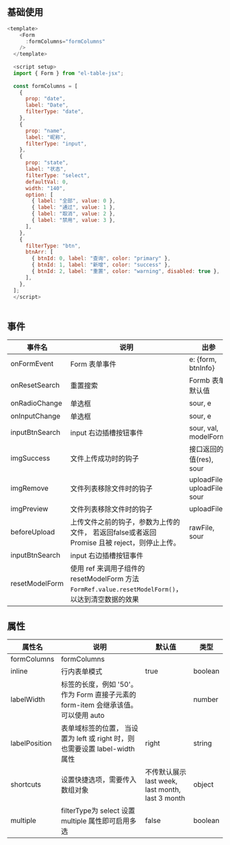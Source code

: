 ## 基础使用

<FormDemo />

```js
<template>
    <Form
      :formColumns="formColumns"
    />
  </template>
  
  <script setup>
  import { Form } from "el-table-jsx";
  
  const formColumns = [
    {
      prop: "date",
      label: "Date",
      filterType: "date",
    },
    {
      prop: "name",
      label: "昵称",
      filterType: "input",
    },
    {
      prop: "state",
      label: "状态",
      filterType: "select",
      defaultVal: 0,
      width: "140",
      option: [
        { label: "全部", value: 0 },
        { label: "通过", value: 1 },
        { label: "取消", value: 2 },
        { label: "禁用", value: 3 },
      ],
    },
    {
      filterType: "btn",
      btnArr: [
        { btnId: 0, label: "查询", color: "primary" },
        { btnId: 1, label: "新增", color: "success" },
        { btnId: 2, label: "重置", color: "warning", disabled: true },
      ],
    },
  ];
  </script>
  
```
<!-- 
```js
import { defineComponent } from "vue";
import { MTable } from "el-table-jsx";

export default defineComponent({
  setup(props, { emit }) {
    return () => (
      <MTable
        formColumns={[
          {
            prop: "date",
            label: "Date",
            filterType: "date",
          },
          {
            prop: "state",
            label: "状态",
            filterType: "select",
            defaultVal: 0,
            width: "140",
            option: [
              { label: "全部", value: 0 },
              { label: "通过", value: 1 },
              { label: "取消", value: 2 },
              { label: "禁用", value: 3 },
            ],
          },
          {
            filterType: "btn",
            btnArr: [
              { btnId: 0, label: "查询", color: "primary" },
              { btnId: 1, label: "新增", color: "success" },
              { btnId: 2, label: "重置", color: "warning", disabled: true },
            ],
          },
        ]}
      ></MTable>
    );
  },
});

``` -->

## 事件
| 事件名 | 说明 | 出参 |
|--------|------|------|
| onFormEvent | Form 表单事件 | e: {form, btnInfo} |
| onResetSearch | 重置搜索 | Formb 表单默认值 |
| onRadioChange | 单选框 | sour, e |
| onInputChange | 单选框 | sour, e |
| inputBtnSearch | input 右边插槽按钮事件 | sour, val, modelForm |
| imgSuccess | 文件上传成功时的钩子 | 接口返回的值(res), sour |
| imgRemove | 文件列表移除文件时的钩子 | uploadFile, uploadFiles, sour |
| imgPreview | 文件列表移除文件时的钩子 | uploadFile |
| beforeUpload | 上传文件之前的钩子，参数为上传的文件， 若返回false或者返回 Promise 且被 reject，则停止上传。 | rawFile, sour |
| inputBtnSearch | input 右边插槽按钮事件 |  |
| resetModelForm | 使用 ref 来调用子组件的 resetModelForm 方法`FormRef.value.resetModelForm()`，以达到清空数据的效果 | |

## 属性
| 属性名 | 说明 | 默认值 | 类型 |
|--------|------|------|------|
| formColumns | formColumns | |
| inline | 行内表单模式 | true | boolean |
| labelWidth | 标签的长度，例如 '50'。 作为 Form 直接子元素的 form-item 会继承该值。 可以使用 auto | | number |
| labelPosition | 表单域标签的位置， 当设置为 left 或 right 时，则也需要设置 label-width 属性 | right | string |
| shortcuts | 设置快捷选项，需要传入数组对象 | 不传默认展示 last week, last month, last 3 month | object |
| multiple | filterType为 select 设置 multiple 属性即可启用多选 | false | boolean |